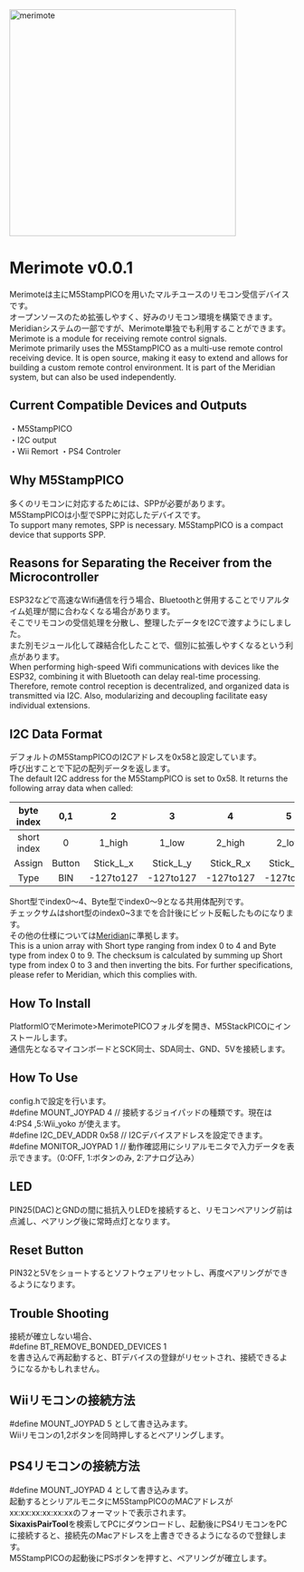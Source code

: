 <img width="400" alt="merimote" src="https://github.com/Ninagawa123/Merimote/assets/8329123/bf6307bb-e362-42b1-b21c-a4d0929c9ff5">

# Merimote v0.0.1  
Merimoteは主にM5StampPICOを用いたマルチユースのリモコン受信デバイスです。  
オープンソースのため拡張しやすく、好みのリモコン環境を構築できます。  
Meridianシステムの一部ですが、Merimote単独でも利用することができます。  
Merimote is a module for receiving remote control signals.  
Merimote primarily uses the M5StampPICO as a multi-use remote control receiving device. It is open source, making it easy to extend and allows for building a custom remote control environment. It is part of the Meridian system, but can also be used independently.  
  
## Current Compatible Devices and Outputs  
・M5StampPICO  
・I2C output  
・Wii Remort
・PS4 Controler  
  
## Why M5StampPICO  
多くのリモコンに対応するためには、SPPが必要があります。  
M5StampPICOは小型でSPPに対応したデバイスです。  
To support many remotes, SPP is necessary. M5StampPICO is a compact device that supports SPP.  
  
## Reasons for Separating the Receiver from the Microcontroller  
ESP32などで高速なWifi通信を行う場合、Bluetoothと併用することでリアルタイム処理が間に合わなくなる場合があります。  
そこでリモコンの受信処理を分散し、整理したデータをI2Cで渡すようにしました。  
また別モジュール化して疎結合化したことで、個別に拡張しやすくなるという利点があります。  
When performing high-speed Wifi communications with devices like the ESP32, combining it with Bluetooth can delay real-time processing. Therefore, remote control reception is decentralized, and organized data is transmitted via I2C. Also, modularizing and decoupling facilitate easy individual extensions.  
  
## I2C Data Format  
デフォルトのM5StampPICOのI2Cアドレスを0x58と設定しています。  
呼び出すことで下記の配列データを返します。  
The default I2C address for the M5StampPICO is set to 0x58. It returns the following array data when called:

|byte index|0,1|2|3|4|5|6|7|8,9|  
|:--:|:--:|:--:|:--:|:--:|:--:|:--:|:--:|:--:|  
|short index|0|1_high|1_low|2_high|2_low|3_high|3_low|4|  
|Assign|Button|Stick_L_x|Stick_L_y|Stick_R_x|Stick_R_y|L2_analog|R2_analog|checksum|  
|Type|BIN|-127to127|-127to127|-127to127|-127to127|0to255|0to255|HEX|  

Short型でindex0〜4、Byte型でindex0〜9となる共用体配列です。  
チェックサムはshort型のindex0~3までを合計後にビット反転したものになります。  
その他の仕様については[Meridian](https://ninagawa123.github.io/Meridian_info/#aboutMeridim/remort_controller/)に準拠します。  
This is a union array with Short type ranging from index 0 to 4 and Byte type from index 0 to 9. The checksum is calculated by summing up Short type from index 0 to 3 and then inverting the bits. For further specifications, please refer to Meridian, which this complies with.  

## How To Install  
PlatformIOでMerimote>MerimotePICOフォルダを開き、M5StackPICOにインストールします。  
通信先となるマイコンボードとSCK同士、SDA同士、GND、5Vを接続します。  

## How To Use  
config.hで設定を行います。  
#define MOUNT_JOYPAD 4 // 接続するジョイパッドの種類です。現在は4:PS4 ,5:Wii_yoko が使えます。  
#define I2C_DEV_ADDR 0x58 // I2Cデバイスアドレスを設定できます。  
#define MONITOR_JOYPAD 1 // 動作確認用にシリアルモニタで入力データを表示できます。（0:OFF, 1:ボタンのみ, 2:アナログ込み） 
  
## LED  
PIN25(DAC)とGNDの間に抵抗入りLEDを接続すると、リモコンペアリング前は点滅し、ペアリング後に常時点灯となります。  
  
## Reset Button  
PIN32と5Vをショートするとソフトウェアリセットし、再度ペアリングができるようになります。  
  
## Trouble Shooting   
接続が確立しない場合、  
#define BT_REMOVE_BONDED_DEVICES 1  
を書き込んで再起動すると、BTデバイスの登録がリセットされ、接続できるようになるかもしれません。  
  
## Wiiリモコンの接続方法  
#define MOUNT_JOYPAD 5 として書き込みます。  
Wiiリモコンの1,2ボタンを同時押しするとペアリングします。  
  
## PS4リモコンの接続方法  
#define MOUNT_JOYPAD 4 として書き込みます。  
起動するとシリアルモニタにM5StampPICOのMACアドレスがxx:xx:xx:xx:xx:xxのフォーマットで表示されます。  
**SixaxisPairTool**を検索してPCにダウンロードし、起動後にPS4リモコンをPCに接続すると、接続先のMacアドレスを上書きできるようになるので登録します。  
M5StampPICOの起動後にPSボタンを押すと、ペアリングが確立します。  


